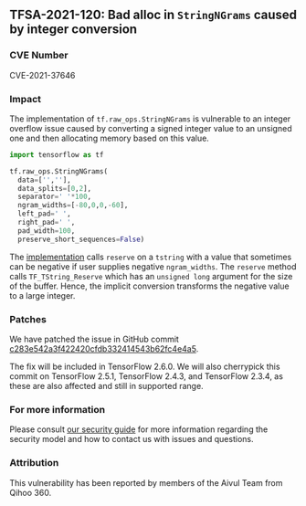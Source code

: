 ## TFSA-2021-120: Bad alloc in `StringNGrams` caused by integer conversion

### CVE Number
CVE-2021-37646

### Impact
The implementation of `tf.raw_ops.StringNGrams` is vulnerable to
an integer overflow issue caused by converting a signed integer value to an
unsigned one and then allocating memory based on this value.

```python
import tensorflow as tf

tf.raw_ops.StringNGrams(
  data=['',''],
  data_splits=[0,2],
  separator=' '*100,
  ngram_widths=[-80,0,0,-60],
  left_pad=' ',
  right_pad=' ',
  pad_width=100,
  preserve_short_sequences=False)
```

The
[implementation](https://github.com/tensorflow/tensorflow/blob/8d72537c6abf5a44103b57b9c2e22c14f5f49698/tensorflow/core/kernels/string_ngrams_op.cc#L184)
calls `reserve` on a `tstring` with a value that sometimes can be negative if
user supplies negative `ngram_widths`. The `reserve` method calls
`TF_TString_Reserve` which has an `unsigned long` argument for the size of the
buffer. Hence, the implicit conversion transforms the negative value to a large
integer.

### Patches
We have patched the issue in GitHub commit
[c283e542a3f422420cfdb332414543b62fc4e4a5](https://github.com/tensorflow/tensorflow/commit/c283e542a3f422420cfdb332414543b62fc4e4a5).

The fix will be included in TensorFlow 2.6.0. We will also cherrypick this
commit on TensorFlow 2.5.1, TensorFlow 2.4.3, and TensorFlow 2.3.4, as these are
also affected and still in supported range.

### For more information
Please consult [our security
guide](https://github.com/tensorflow/tensorflow/blob/master/SECURITY.md) for
more information regarding the security model and how to contact us with issues
and questions.

### Attribution
This vulnerability has been reported by members of the Aivul Team from Qihoo
360.
